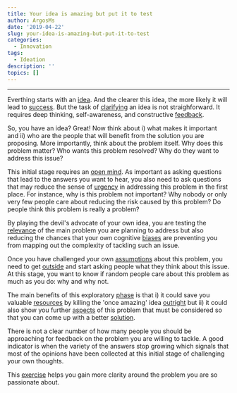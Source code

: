 ```yaml
---
title: Your idea is amazing but put it to test
author: ArgosMs
date: '2019-04-22'
slug: your-idea-is-amazing-but-put-it-to-test
categories:
  - Innovation
tags:
  - Ideation
description: ''
topics: []
---
```


***

Everthing starts with an [idea](https://articles.bplans.com/whats-difference-small-business-venture-startup/). And the clearer this idea, the more likely it will lead to [success](https://onlinelibrary.wiley.com/doi/full/10.1111/caim.12175). But the task of [clarifying](https://www.interaction-design.org/literature/article/what-is-ideation-and-how-to-prepare-for-ideation-sessions) an idea is not straighforward. It requires deep thinking, self-awareness, and constructive [feedback](https://www.sciencedirect.com/science/article/pii/S0923474813000647).

So, you have an idea? Great! Now think about i) what makes it important and ii) who are the people that will benefit from the solution you are proposing. More importantly, think about the problem itself. Why does this problem matter? Who wants this problem resolved? Why do they want to address this issue?

This initial stage requires an [open mind](https://www.ideou.com/blogs/inspiration/what-is-design-thinking). As important as asking questions that lead to the answers you want to hear, you also need to ask questions that may reduce the sense of [urgency](https://www.youtube.com/watch?v=XV9QS1WbvqA) in addressing this problem in the first place. For instance, why is this problem not important? Why nobody or only very few people care about reducing the risk caused by this problem? Do people think this problem is really a problem?

By playing the devil's advocate of your own idea, you are testing the [relevance](https://blog.strategyzer.com/posts/2014/8/5/its-time-to-fail) of the main problem you are planning to address but also reducing the chances that your own cognitive [biases](https://onlinelibrary.wiley.com/doi/full/10.1111/jpim.12163) are preventing you from mapping out the complexity of tackling such an issue.

Once you have challenged your own [assumptions](https://www.interaction-design.org/literature/article/what-is-design-thinking-and-why-is-it-so-popular) about this problem, you need to get [outside](https://libjournals.mtsu.edu/index.php/jsbs/article/view/191) and start asking people what they think about this issue. At this stage, you want to know if random people care about this problem as much as you do: why and why not. 

The main benefits of this exploratory [phase](https://onlinelibrary.wiley.com/doi/full/10.1002/pmj.21577) is that i) it could save you valuable [resources](https://johnnymakes.co/why-im-building-20-startups-in-a-year/) by killing the 'once amazing' idea [outright](https://enterprisersproject.com/sites/default/files/design_thinking_comes_of_age.pdf) but ii) it could also show you further [aspects](https://www.emeraldinsight.com/doi/full/10.1108/SL-01-2014-0004) of this problem that must be considered so that you can come up with a better [solution](https://www.forbes.com/sites/natalierobehmed/2013/12/16/what-is-a-startup/#6ebc996d4044). 

There is not a clear number of how many people you should be approaching for feedback on the problem you are willing to tackle. A good indicator is when the variety of the answers stop growing which signals that most of the opinions have been collected at this initial stage of challenging your own thoughts.

This [exercise](https://blog.thetin.net/post/2017/10/29/creative-concepts-and-ideation-what-s-the-big-idea) helps you gain more clarity around the problem you are so passionate about.